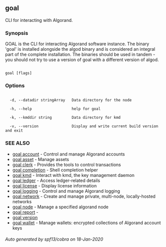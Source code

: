 ## goal



CLI for interacting with Algorand.



### Synopsis



GOAL is the CLI for interacting Algorand software instance. The binary 'goal' is installed alongside the algod binary and is considered an integral part of the complete installation. The binaries should be used in tandem - you should not try to use a version of goal with a different version of algod.



```

goal [flags]

```



### Options



```

  -d, --datadir stringArray   Data directory for the node

  -h, --help                  help for goal

  -k, --kmddir string         Data directory for kmd

  -v, --version               Display and write current build version and exit

```



### SEE ALSO



* [goal account](../account/account/)	 - Control and manage Algorand accounts
* [goal asset](../asset/asset/)	 - Manage assets
* [goal clerk](../clerk/clerk/)	 - Provides the tools to control transactions 
* [goal completion](../completion/completion/)	 - Shell completion helper
* [goal kmd](../kmd/kmd/)	 - Interact with kmd, the key management daemon
* [goal ledger](../ledger/ledger/)	 - Access ledger-related details
* [goal license](../license/)	 - Display license information
* [goal logging](../logging/logging/)	 - Control and manage Algorand logging
* [goal network](../network/network/)	 - Create and manage private, multi-node, locally-hosted networks
* [goal node](../node/node/)	 - Manage a specified algorand node
* [goal report](../report/)	 - 
* [goal version](../version/)
* [goal wallet](../wallet/wallet/)	 - Manage wallets: encrypted collections of Algorand account keys


###### Auto generated by spf13/cobra on 18-Jan-2020

